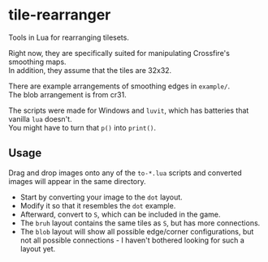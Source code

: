 # tile-rearranger

Tools in Lua for rearranging tilesets.

Right now, they are specifically suited for manipulating Crossfire's smoothing maps.  
In addition, they assume that the tiles are 32x32.

There are example arrangements of smoothing edges in `example/`.  
The blob arrangement is from cr31.

The scripts were made for Windows and `luvit`, which has batteries that vanilla `lua` doesn't.  
You might have to turn that `p()` into `print()`.

## Usage

Drag and drop images onto any of the `to-*.lua` scripts and converted images will appear in the same directory.

* Start by converting your image to the `dot` layout.
* Modify it so that it resembles the `dot` example.
* Afterward, convert to `S`, which can be included in the game.
* The `bruh` layout contains the same tiles as `S`, but has more connections.
* The `blob` layout will show all possible edge/corner configurations, but not all possible connections - I haven't bothered looking for such a layout yet.
